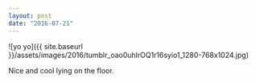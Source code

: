 ```yaml
---
layout: post
date: "2016-07-21"
---
```


![yo yo]({{ site.baseurl }}/assets/images/2016/tumblr_oao0uhlrOQ1r16syio1_1280-768x1024.jpg)

Nice and cool lying on the floor.
